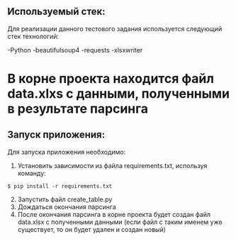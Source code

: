## Используемый стек:
Для реализации данного тестового задания используется следующий стек технологий:

-Python
-beautifulsoup4
-requests
-xlsxwriter

# В корне проекта находится файл data.xlxs с данными, полученными в результате парсинга

## Запуск приложения:
Для запуска приложения необходимо:
1. Установить зависимости из файла requirements.txt, используя команду:
```commandline
$ pip install -r requirements.txt
```
2. Запустить файл create_table.py 
3. Дождаться окончания парсинга
4. После окончания парсинга в корне проекта будет создан файл data.xlsx c полученными данными (если файл с таким именем уже существует, то он будет удален и создан новый)



